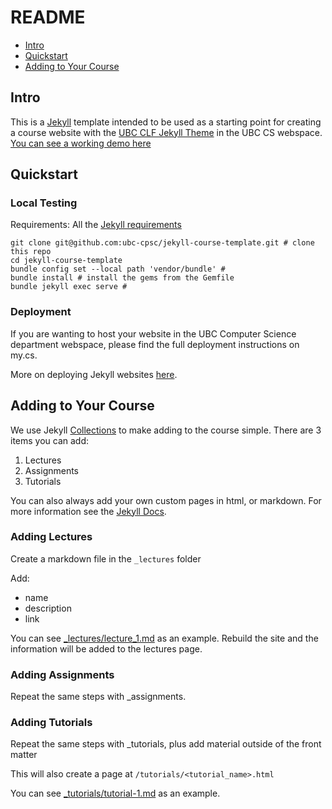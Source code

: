 # README

- [Intro](#intro)
- [Quickstart](#quickstart)
- [Adding to Your Course](#adding-to-your-course)

## Intro

This is a [Jekyll](https://jekyllrb.com/) template intended to be used as a starting point for creating a course website with the [UBC CLF Jekyll Theme](https://github.com/ubc-cpsc/jekyll-clf-theme) in the UBC CS webspace. [You can see a working demo here](https://www.cs.ubc.ca/local/course-template/)

## Quickstart

### Local Testing

Requirements: All the [Jekyll requirements](https://jekyllrb.com/docs/installation/#requirements)

```
git clone git@github.com:ubc-cpsc/jekyll-course-template.git # clone this repo
cd jekyll-course-template
bundle config set --local path 'vendor/bundle' #
bundle install # install the gems from the Gemfile
bundle jekyll exec serve # 
```

### Deployment

If you are wanting to host your website in the UBC Computer Science department webspace, please find the full deployment instructions on my.cs.

More on deploying Jekyll websites [here](https://jekyllrb.com/docs/deployment/). 

## Adding to Your Course

We use Jekyll [Collections](https://jekyllrb.com/docs/collections/) to make adding to the course simple.
There are 3 items you can add:
1) Lectures
2) Assignments
3) Tutorials

You can also always add your own custom pages in html, or markdown. For more information see the [Jekyll Docs](https://jekyllrb.com/docs/step-by-step/).

### Adding Lectures

Create a markdown file in the `_lectures` folder

Add:
- name
- description
- link

You can see [_lectures/lecture_1.md](_lectures/lecture_1.md?plain=1) as an example. Rebuild the site and the information will be added to the lectures page.

### Adding Assignments

Repeat the same steps with _assignments.

### Adding Tutorials

Repeat the same steps with _tutorials, plus add material outside of the front matter

This will also create a page at `/tutorials/<tutorial_name>.html`

You can see [_tutorials/tutorial-1.md](_tutorials/tutorial-1.md?plain=1) as an example.
